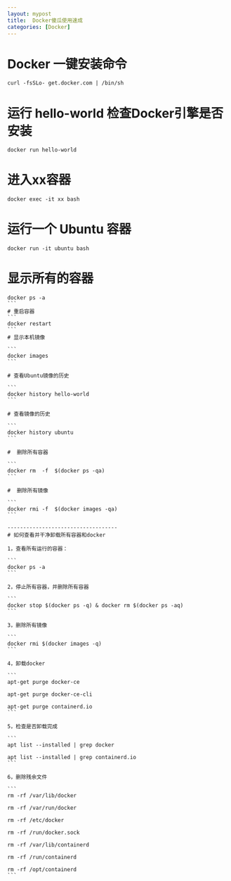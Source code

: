 ```yaml
---
layout: mypost
title:  Docker傻瓜使用速成
categories: [Docker]
---
```

# Docker 一键安装命令
```
curl -fsSLo- get.docker.com | /bin/sh
```

# 运行 hello-world 检查Docker引擎是否安装
```
docker run hello-world
```
# 进入xx容器
```
docker exec -it xx bash 
```

# 运行一个 Ubuntu 容器
```
docker run -it ubuntu bash
```

# 显示所有的容器
``````
docker ps -a
```
# 重启容器
```
docker restart 
```
# 显示本机镜像

```
docker images
```

# 查看Ubuntu镜像的历史

```
docker history hello-world
```

# 查看镜像的历史

```
docker history ubuntu
```

#  删除所有容器

```
docker rm  -f  $(docker ps -qa)
```

#  删除所有镜像

```
docker rmi -f  $(docker images -qa)
```

-----------------------------------
# 如何查看并干净卸载所有容器和docker

1，查看所有运行的容器：

```
docker ps -a
```

2，停止所有容器，并删除所有容器

```
docker stop $(docker ps -q) & docker rm $(docker ps -aq)
```

3，删除所有镜像

```
docker rmi $(docker images -q)
```

4，卸载docker

```
apt-get purge docker-ce

apt-get purge docker-ce-cli

apt-get purge containerd.io
```

5，检查是否卸载完成

```
apt list --installed | grep docker

apt list --installed | grep containerd.io
```

6，删除残余文件

```
rm -rf /var/lib/docker

rm -rf /var/run/docker

rm -rf /etc/docker

rm -rf /run/docker.sock

rm -rf /var/lib/containerd

rm -rf /run/containerd

rm -rf /opt/containerd
```
